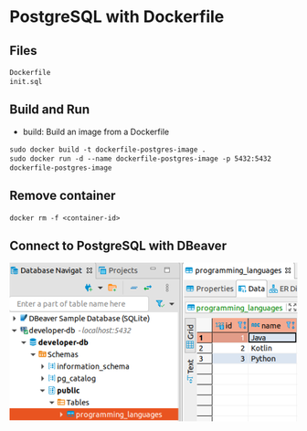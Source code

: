 # PostgreSQL with Dockerfile

## Files
```
Dockerfile
init.sql
```

## Build and Run
* build: Build an image from a Dockerfile
```
sudo docker build -t dockerfile-postgres-image .
sudo docker run -d --name dockerfile-postgres-image -p 5432:5432 dockerfile-postgres-image
```

## Remove container
```
docker rm -f <container-id>
```

## Connect to PostgreSQL with DBeaver
![dbeaver postgresql](dbeaver-postgresql.png)
